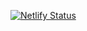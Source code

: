 [![Netlify Status](https://api.netlify.com/api/v1/badges/8ac3e3a9-8fc0-431b-9258-945c5a833f33/deploy-status)](https://app.netlify.com/sites/olcaydilibal/deploys)

